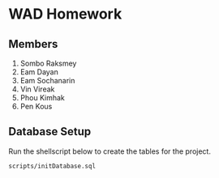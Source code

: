 # WAD Homework

## Members

1. Sombo Raksmey
2. Eam Dayan
3. Eam Sochanarin
4. Vin Vireak
5. Phou Kimhak
6. Pen Kous

## Database Setup

Run the shellscript below to create the tables for the project.

```bash
scripts/initDatabase.sql
```

